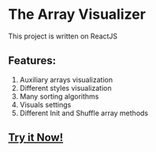 # The Array Visualizer

This project is written on ReactJS

## Features:

1. Auxiliary arrays visualization
2. Different styles visualization
3. Many sorting algorithms
4. Visuals settings
5. Different Init and Shuffle array methods

## [Try it Now!](https://meetinger.github.io/array-visualizer/)